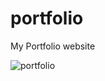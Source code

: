 # portfolio
My Portfolio website

![portfolio](https://github.com/Dekin0Linux/portfolio/assets/116682064/31c6b6c5-7123-4a1b-adf1-a9b8e26d9897)
